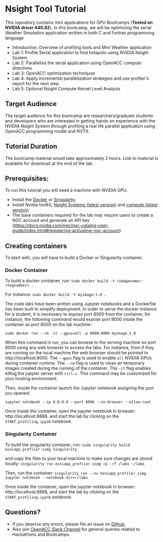 # Nsight Tool Tutorial
This repository contains mini applications for GPU Bootcamps (**Tested on NVIDIA driver 440.82**). In this bootcamp, we will be optimizing the serial Weather Simulation application written in both C and Fortran programming language

- Introduction: Overview of profiling tools and Mini Weather application
- Lab 1: Profile Serial application to find hotspots using NVIDIA Nsight System
- Lab 2: Parallelise the serial application using OpenACC compute directives
- Lab 3: OpenACC optimization techniques
- Lab 4: Apply incremental parallelization strategies and use profiler's report for the next step
- Lab 5: Optional Nsight Compute Kernel Level Analysis

## Target Audience

The target audience for this bootcamp are researchers/graduate students and developers who are interested in getting hands on experience with the NVIDIA Nsight System through profiling a real life parallel application using OpenACC programming model and NVTX.

## Tutorial Duration

The bootcamp material would take approximately 2 hours. Link to material is available for download at the end of the lab.


## Prerequisites:
To run this tutorial you will need a machine with NVIDIA GPU.

- Install the [Docker](https://docs.docker.com/get-docker/) or [Singularity](https://sylabs.io/docs/]).
- Install Nvidia toolkit, [Nsight Systems (latest version)](https://developer.nvidia.com/nsight-systems) and [compute (latest version)](https://developer.nvidia.com/nsight-compute).
- The base containers required for the lab may require users to create a NGC account and generate an API key (https://docs.nvidia.com/ngc/ngc-catalog-user-guide/index.html#registering-activating-ngc-account)

## Creating containers
To start with, you will have to build a Docker or Singularity container.

### Docker Container
To build a docker container, run: 
`sudo docker build -t <imagename>:<tagnumber> .`

For instance:
`sudo docker build -t myimage:1.0 .`

The code labs have been written using Jupyter notebooks and a Dockerfile has been built to simplify deployment. In order to serve the docker instance for a student, it is necessary to expose port 8000 from the container, for instance, the following command would expose port 8000 inside the container as port 8000 on the lab machine:

`sudo docker run --rm -it --gpus=all -p 8888:8888 myimage:1.0`

When this command is run, you can browse to the serving machine on port 8000 using any web browser to access the labs. For instance, from if they are running on the local machine the web browser should be pointed to http://localhost:8000. The `--gpus` flag is used to enable `all` NVIDIA GPUs during container runtime. The `--rm` flag is used to clean an temporary images created during the running of the container. The `-it` flag enables killing the jupyter server with `ctrl-c`. This command may be customized for your hosting environment.


Then, inside the container launch the Jupyter notebook assigning the port you opened:

`jupyter notebook --ip 0.0.0.0 --port 8888 --no-browser --allow-root`


Once inside the container, open the jupyter notebook in browser: http://localhost:8888, and start the lab by clicking on the `START_profiling.ipynb` notebook.

### Singularity Container

To build the singularity container, run: 
`sudo singularity build miniapp_profiler.simg Singularity`

and copy the files to your local machine to make sure changes are stored locally:
`singularity run miniapp_profiler.simg cp -rT /labs ~/labs`

Then, run the container:
`singularity run --nv miniapp_profiler.simg jupyter notebook --notebook-dir=~/labs`

Once inside the container, open the jupyter notebook in browser: http://localhost:8888, and start the lab by clicking on the `START_profiling.ipynb` notebook.


## Questions?
- If you observe any errors, please file an issue on [Github](https://github.com/gpuhackathons-org/gpubootcamp/issues).
- Also join [OpenACC Slack Channel](https://openacclang.slack.com/messages/openaccusergroup) for general queries related to Hackathons and Bootcamps.

